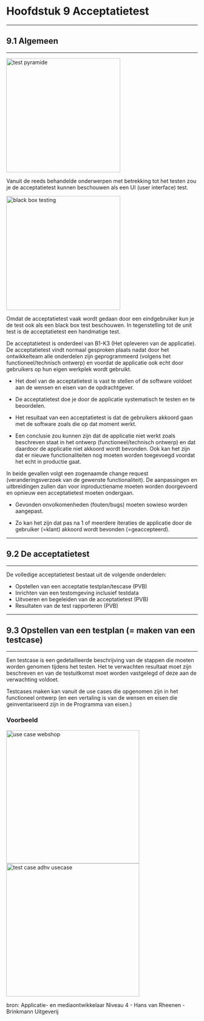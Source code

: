 # Hoofdstuk 9 Acceptatietest 

---
## 9.1 Algemeen
---

<img width="300" src="https://elo.kw1c.nl/CMS/Studie/811%20ICT-Academie/811%20VakkenInhoud/%5BB.06%20BEH%5D%20Onderhoud%20en%20beheer/Productie/04.%20Aanvullend/testPyramid.png" alt="test pyramide">

Vanuit de reeds behandelde onderwerpen met betrekking tot het testen zou je de acceptatietest
kunnen beschouwen als een UI (user interface) test.

<img width="300" src="https://elo.kw1c.nl/CMS/Studie/811%20ICT-Academie/811%20VakkenInhoud/%5BB.06%20BEH%5D%20Onderhoud%20en%20beheer/25187%20%C2%A0%20Applicatie-%20en%20mediaontwikkelaar/Periode%2009/Productie/04.%20Aanvullend/Black-box.jpg" title="black box testing">

Omdat de acceptatietest vaak wordt gedaan door een eindgebruiker kun je de test ook als een black box test beschouwen.
In tegenstelling tot de unit test is de acceptatietest een handmatige test. 

De acceptatietest is onderdeel van B1-K3 (Het opleveren van de applicatie).
De acceptatietest vindt normaal gesproken plaats nadat door het ontwikkelteam alle onderdelen zijn geprogrammeerd (volgens het functioneel/technisch ontwerp) en voordat de applicatie ook echt door gebruikers op hun eigen werkplek wordt gebruikt.

- Het doel van de acceptatietest is vast te stellen of de software voldoet aan de wensen en eisen van de opdrachtgever.

- De acceptatietest doe je door de applicatie systematisch te testen en te beoordelen.

- Het resultaat van een acceptatietest is dat de gebruikers akkoord gaan met de software zoals die op dat moment werkt.

- Een conclusie zou kunnen zijn dat de applicatie niet werkt zoals beschreven staat in het ontwerp (functioneel/technisch ontwerp) en dat daardoor de applicatie niet akkoord wordt bevonden. Ook kan het zijn dat er nieuwe functionaliteiten nog moeten worden toegevoegd voordat het echt in productie gaat.

In beide gevallen volgt een zogenaamde change request (veranderingsverzoek van de gewenste functionaliteit). De aanpassingen en uitbreidingen zullen dan voor inproductiename moeten worden doorgevoerd en opnieuw een acceptatietest moeten ondergaan.

- Gevonden onvolkomenheden (fouten/bugs) moeten sowieso worden aangepast.

- Zo kan het zijn dat pas na 1 of meerdere iteraties de applicatie door de gebruiker (=klant) akkoord wordt bevonden (=geaccepteerd).

---
## 9.2 De acceptatietest 
---

De volledige acceptatietest bestaat uit de volgende onderdelen:

- Opstellen van een acceptatie testplan/tescase (PVB)
- Inrichten van een testomgeving inclusief testdata 
- Uitvoeren en begeleiden van de acceptatietest (PVB)
- Resultaten van de test rapporteren (PVB)

---
## 9.3 Opstellen van een testplan (= maken van een testcase) 
---

Een testcase is een gedetailleerde beschrijving van de stappen die moeten worden genomen tijdens het testen.
Het te verwachten resultaat moet zijn beschreven en van de testuitkomst moet worden vastgelegd of deze aan de verwachting voldoet.

Testcases maken kan vanuit de use cases die opgenomen zijn in het functioneel ontwerp (en een vertaling is van de wensen en eisen die geinventariseerd zijn in de Programma van eisen.)

### Voorbeeld 

<img width="350" src="https://elo.kw1c.nl/CMS/Studie/811%20ICT-Academie/811%20VakkenInhoud/%5BB.06%20BEH%5D%20Onderhoud%20en%20beheer/25187%20%C2%A0%20Applicatie-%20en%20mediaontwikkelaar/Periode%2009/Productie/04.%20Aanvullend/UseCaseWebshop.png" alt="use case webshop">

<br>

<img  width="350" src="https://elo.kw1c.nl/CMS/Studie/811%20ICT-Academie/811%20VakkenInhoud/%5BB.06%20BEH%5D%20Onderhoud%20en%20beheer/25187%20%C2%A0%20Applicatie-%20en%20mediaontwikkelaar/Periode%2009/Productie/04.%20Aanvullend/AcceptatiTestCase2.jpg" alt="test case adhv usecase">

bron: Applicatie- en mediaontwikkelaar Niveau 4 - Hans van Rheenen - Brinkmann Uitgeverij 

